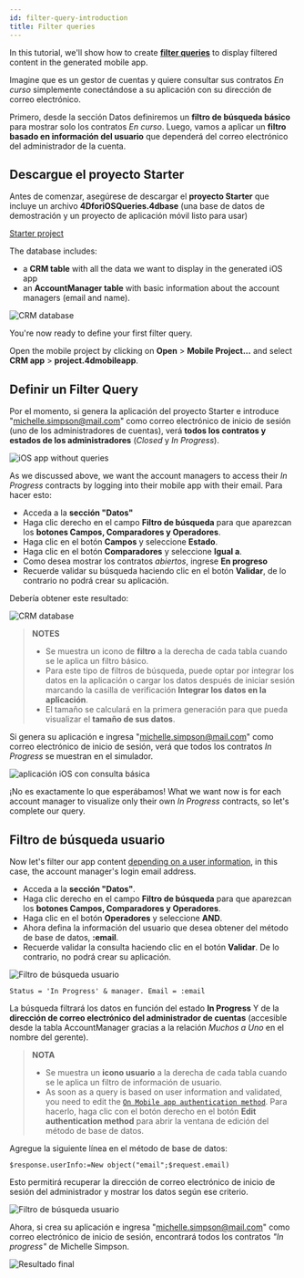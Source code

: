 ```yaml
---
id: filter-query-introduction
title: Filter queries
---
```


In this tutorial, we'll show how to create [**filter queries**](../../project-definition/data.md#filter-queries) to display filtered content in the generated mobile app.

Imagine que es un gestor de cuentas y quiere consultar sus contratos *En curso* simplemente conectándose a su aplicación con su dirección de correo electrónico.

Primero, desde la sección Datos definiremos un **filtro de búsqueda básico** para mostrar solo los contratos *En curso*. Luego, vamos a aplicar un **filtro basado en información del usuario** que dependerá del correo electrónico del administrador de la cuenta.

## Descargue el proyecto Starter

Antes de comenzar, asegúrese de descargar el **proyecto Starter** que incluye un archivo **4DforiOSQueries.4dbase** (una base de datos de demostración y un proyecto de aplicación móvil listo para usar)

<div className="center-button">
<a className="button button--primary"
href="https://github.com/4d-go-mobile/tutorial-RestrictedQueries/releases/latest/download/tutorial-RestrictedQueries.zip">Starter project</a>
</div>

The database includes:

* a **CRM table** with all the data we want to display in the generated iOS app
* an **AccountManager table** with basic information about the account managers (email and name).

![CRM database](img/CRMDatabase.png)


You're now ready to define your first filter query.

Open the mobile project by clicking on **Open** > **Mobile Project...** and select **CRM app** > **project.4dmobileapp**.


## Definir un Filter Query

Por el momento, si genera la aplicación del proyecto Starter e introduce "michelle.simpson@mail.com" como correo electrónico de inicio de sesión (uno de los administradores de cuentas), verá **todos los contratos y estados de los administradores** (*Closed* y *In Progress*).

![iOS app without queries](img/ios-app-without-queries.png)

As we discussed above, we want the account managers to access their *In Progress* contracts by logging into their mobile app with their email. Para hacer esto:

* Acceda a la **sección "Datos"**
* Haga clic derecho en el campo **Filtro de búsqueda** para que aparezcan los **botones Campos, Comparadores y Operadores**.
* Haga clic en el botón **Campos** y seleccione **Estado**.
* Haga clic en el botón **Comparadores** y seleccione **Igual a**.
* Como desea mostrar los contratos *abiertos*, ingrese **En progreso**
* Recuerde validar su búsqueda haciendo clic en el botón **Validar**, de lo contrario no podrá crear su aplicación.

Debería obtener este resultado:

![CRM database](img/filterquery.png)

> **NOTES**
> 
> * Se muestra un icono de **filtro** a la derecha de cada tabla cuando se le aplica un filtro básico.
> * Para este tipo de filtros de búsqueda, puede optar por integrar los datos en la aplicación o cargar los datos después de iniciar sesión marcando la casilla de verificación **Integrar los datos en la aplicación**.
> * El tamaño se calculará en la primera generación para que pueda visualizar el **tamaño de sus datos**.

Si genera su aplicación e ingresa "michelle.simpson@mail.com" como correo electrónico de inicio de sesión, verá que todos los contratos *In Progress* se muestran en el simulador.

![aplicación iOS con consulta básica](img/restrited-queries-basic-query.png)

¡No es exactamente lo que esperábamos! What we want now is for each account manager to visualize only their own *In Progress* contracts, so let's complete our query.


## Filtro de búsqueda usuario

Now let's filter our app content [depending on a user information](../../project-definition/data.md#filter-queries-with-user-information), in this case, the account manager's login email address.

* Acceda a la **sección "Datos"**.
* Haga clic derecho en el campo **Filtro de búsqueda** para que aparezcan los **botones Campos, Comparadores y Operadores**.
* Haga clic en el botón **Operadores** y seleccione **AND**.
* Ahora defina la información del usuario que desea obtener del método de base de datos, **:email**.
* Recuerde validar la consulta haciendo clic en el botón **Validar**. De lo contrario, no podrá crear su aplicación.

![Filtro de búsqueda usuario](img/user-information-query.png)

```4d
Status = 'In Progress' & manager. Email = :email 
```

La búsqueda filtrará los datos en función del estado **In Progress** Y de la **dirección de correo electrónico del administrador de cuentas** (accesible desde la tabla AccountManager gracias a la relación *Muchos a Uno* en el nombre del gerente).

> **NOTA**
> 
> * Se muestra un **icono usuario** a la derecha de cada tabla cuando se le aplica un filtro de información de usuario.
> * As soon as a query is based on user information and validated, you need to edit the [`On Mobile app authentication method`](../../4d/on-mobile-app-authentication.md). Para hacerlo, haga clic con el botón derecho en el botón **Edit authentication method** para abrir la ventana de edición del método de base de datos.

Agregue la siguiente línea en el método de base de datos:

```4d
$response.userInfo:=New object("email";$request.email)
```

Esto permitirá recuperar la dirección de correo electrónico de inicio de sesión del administrador y mostrar los datos según ese criterio.

![Filtro de búsqueda usuario](img/database-method-user-information-query.png)

Ahora, si crea su aplicación e ingresa "michelle.simpson@mail.com" como correo electrónico de inicio de sesión, encontrará todos los contratos *"In progress"* de Michelle Simpson.

![Resultado final](img/restricted-queries-final-result.png)


